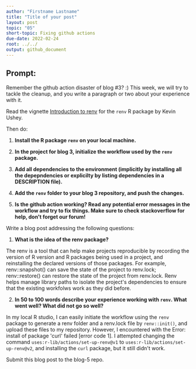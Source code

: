 ```yaml
---
author: "Firstname Lastname"
title: "Title of your post"
layout: post
topic: "05"
short-topic: Fixing github actions
due-date: 2022-02-24
root: ../../
output: github_document
---
```


## Prompt:

Remember the github action disaster of blog #3? :)
This week, we will try to tackle the cleanup, and you write a paragraph or two about your experience with it. 

Read the vignette [Introduction to renv](https://rstudio.github.io/renv/articles/renv.html) for the `renv` R package by Kevin Ushey.

Then do:

1. **Install the R package `renv` on your local machine.**

2. **In the project for blog 3, initialize the workflow used by the `renv` package.**

3. **Add all dependencies to the environment (implicitly by installing all the depepndencies or explicilty by listing dependencies in a DESCRIPTION file).**

4. **Add the `renv` folder to your blog 3 repository, and push the changes.**

5. **Is the github action working? Read any potential error messages in the workflow and try to fix things. Make sure to check stackoverflow for help, don't forget our forum!**


Write a blog post addressing the following questions: 

1. **What is the idea of the renv package?**

The renv is a tool that can help make projects reproducible by recording the version of R version and R packages being used in a project, and reinstalling the declared versions of those packages. For example, renv::snapshot() can save the state of the project to renv.lock; renv::restore() can restore the state of the project from renv.lock. Renv helps manage library paths to isolate the project's dependencies to ensure that the existing workfolws work as they did before.


2. **In 50 to 100 words describe your experience working with `renv`. What went well? What did not go so well?**

In my local R studio, I can easily initiate the workflow using the `renv` package  to generate a renv folder and a renv.lock file by `renv::init()`, and upload these files to my repository. However, I encountered with the Error: install of package 'curl' failed [error code 1]. I attempted changing the command `uses:r-lib/actions/set-up-renv@v1` to `uses:r-lib/actions/set-up-renv@v2`, and installing the `curl` package, but it still didn't work. 

 

Submit this blog post to the blog-5 repo. 

